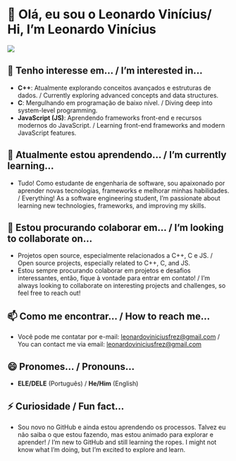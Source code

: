 ﻿# 👋 Olá, eu sou o Leonardo Vinícius/ Hi, I’m Leonardo Vinícius 

<picture>
  <source
    srcset="https://github-readme-stats.vercel.app/api?username=DEVFLEO&show_icons=true&theme=dark"
    media="(prefers-color-scheme: dark)"
  />
  <source
    srcset="https://github-readme-stats.vercel.app/api?username=DEVFLEO&show_icons=true"
    media="(prefers-color-scheme: light), (prefers-color-scheme: no-preference)"
  />
  <img src="https://github-readme-stats.vercel.app/api?username=DEVFLEO&show_icons=true" />
</picture>



## 👀 Tenho interesse em... / I’m interested in...
- **C++**: Atualmente explorando conceitos avançados e estruturas de dados. / Currently exploring advanced concepts and data structures.
- **C**: Mergulhando em programação de baixo nível. / Diving deep into system-level programming.
- **JavaScript (JS)**: Aprendendo frameworks front-end e recursos modernos do JavaScript. / Learning front-end frameworks and modern JavaScript features.

## 🌱 Atualmente estou aprendendo... / I’m currently learning...
- Tudo! Como estudante de engenharia de software, sou apaixonado por aprender novas tecnologias, frameworks e melhorar minhas habilidades. / Everything! As a software engineering student, I’m passionate about learning new technologies, frameworks, and improving my skills.

## 💞️ Estou procurando colaborar em... / I’m looking to collaborate on...
- Projetos open source, especialmente relacionados a C++, C e JS. / Open source projects, especially related to C++, C, and JS.
- Estou sempre procurando colaborar em projetos e desafios interessantes, então, fique à vontade para entrar em contato! / I’m always looking to collaborate on interesting projects and challenges, so feel free to reach out!

## 📫 Como me encontrar... / How to reach me...
- Você pode me contatar por e-mail: [leonardoviniciusfrez@gmail.com](mailto:leonardoviniciusfrez@gmail.com) / You can contact me via email: [leonardoviniciusfrez@gmail.com](mailto:leonardoviniciusfrez@gmail.com)


## 😄 Pronomes... / Pronouns...
- **ELE/DELE** (Português) / **He/Him** (English)

## ⚡ Curiosidade / Fun fact...
- Sou novo no GitHub e ainda estou aprendendo os processos. Talvez eu não saiba o que estou fazendo, mas estou animado para explorar e aprender! / I’m new to GitHub and still learning the ropes. I might not know what I’m doing, but I’m excited to explore and learn.
